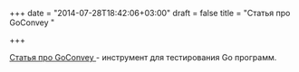 +++
date = "2014-07-28T18:42:06+03:00"
draft = false
title = "Статья про GoConvey "

+++

<p><a href="http://mwholt.blogspot.nl/2014/07/goconvey-for-gophers.html">Статья про&nbsp;GoConvey </a>- инструмент&nbsp;для тестирования Go программ.</p>


